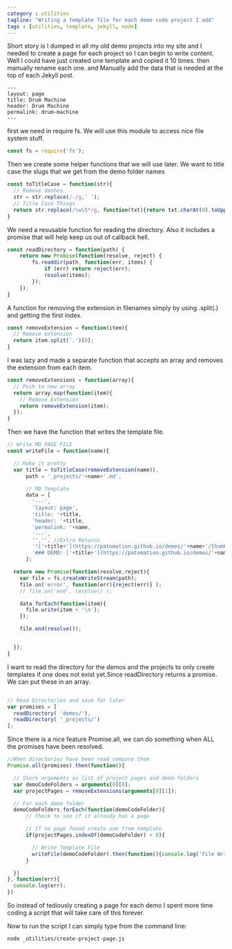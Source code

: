 ```yaml
---
category : utilities
tagline: "Writing a template file for each demo code project I add"
tags : [utilities, template, jekyll, node]
---
```




Short story is I dumped in all my old demo projects into my site and I needed to create a page for each project so I can begin to write content. Well I could have just created one template and copied it 10 times. then manually rename each one. and Manually add the data that is needed at the top of each Jekyll post.
```Jekyll
---
layout: page
title: Drum Machine
header: Drum Machine
permalink: drum-machine
---
```

first we need in require fs. We will use this module to access nice file system stuff.

```Javascript
const fs = require('fs');
```

Then we create some helper functions that we will use later.
We want to title case the slugs that we get from the demo folder names

```Javascript
const toTitleCase = function(str){
  // Remove dashes
  str = str.replace(/-/g,' ');
  // Title Case Things
  return str.replace(/\w\S*/g, function(txt){return txt.charAt(0).toUpperCase() + txt.substr(1).toLowerCase();});
}
```

We need a resusable function for reading the directory. Also it includes a promise that will help keep us out of callback hell.
```Javascript
const readDirectory = function(path) {
    return new Promise(function(resolve, reject) {
        fs.readdir(path, function(err, items) {
            if (err) return reject(err);
            resolve(items);
        });
    });
}
```

A function for removing the extension in filenames simply by using .split(.) and getting the first index.
```Javascript
const removeExtension = function(item){
  // Remove extension
  return item.split('.')[0];
}
```

I was lazy and made a separate function that accepts an array and removes the extension from each item.
```Javascript
const removeExtensions = function(array){
  // Push to new array
  return array.map(function(item){
    // Remove Extension
    return removeExtension(item);
  });
}
```

Then we have the function that writes the template file.
```Javascript
// Write MD PAGE FILE
const writeFile = function(name){

  // Make it pretty
  var title = toTitleCase(removeExtension(name)),
      path = '_projects/'+name+'.md',

      // MD Template
      data = [
        '---',
        'layout: page',
        'title: '+title,
        'header: '+title,
        'permalink: '+name,
        '---',
        '','', //Extra Returns
        '!['+title+'](https://patomation.github.io/demos/'+name+'/thumbnail.png "'+title+'")', //IMAGE
        '### DEMO: ['+title+'](https://patomation.github.io/demos/'+name+')' //LINK
      ];

  return new Promise(function(resolve,reject){
    var file = fs.createWriteStream(path);
    file.on('error', function(err){reject(err)} );
    // file.on('end', resolve() );

    data.forEach(function(item){
      file.write(item + '\n');
    });

    file.end(resolve());


  });
}
```
I want to read the directory for the demos and the projects to only create templates if one does not exist yet.Since readDirectory returns a promise. We can put these in an array.
```Javascript

// Read Directories and save for later
var promises = [
  readDirectory( 'demos/'),
  readDirectory( '_projects/')
];
```
Since there is a nice feature Promise.all, we can do something when ALL the promises have been resolved.
```Javascript
//When directories have been read compare them
Promise.all(promises).then(function(){

  // Store arguments as list of project pages and demo folders
  var demoCodeFolders = arguments[0][0];
  var projectPages = removeExtensions(arguments[0][1]);

  // For each demo folder
  demoCodeFolders.forEach(function(demoCodeFolder){
      // Check to see if it already has a page

      // If no page found create one from template
      if(projectPages.indexOf(demoCodeFolder) < 0){

        // Write Template File
        writeFile(demoCodeFolder).then(function(){console.log('File Write Complete');});
      }

  })
}, function(err){
  console.log(err);
})

```

So instead of tediously creating a page for each demo I spent more time coding a script that will take care of this forever.


Now to run the script I can simply type from the command line:
```bash
node _utilities/create-project-page.js
```
